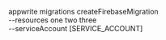appwrite migrations createFirebaseMigration \
        --resources one two three \
        --serviceAccount [SERVICE_ACCOUNT]
